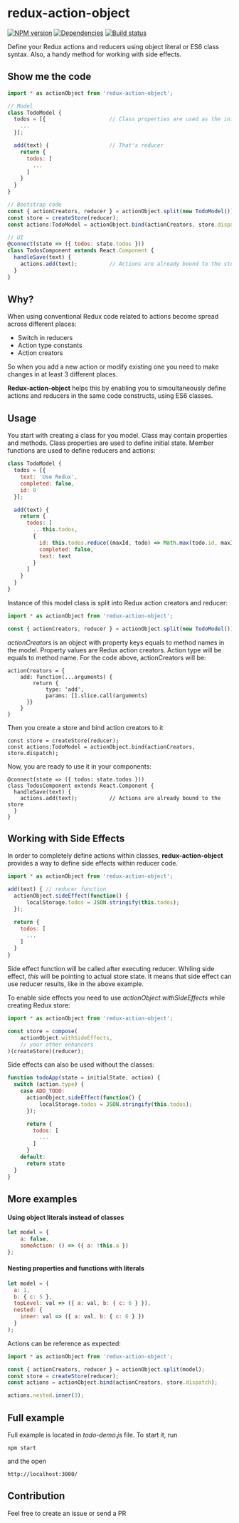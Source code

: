 redux-action-object
=============

[![NPM version][npm-image]][npm-url]
[![Dependencies][dependencies]][npm-url]
[![Build status][travis-image]][travis-url]

Define your Redux actions and reducers using object literal or ES6 class syntax. Also, a handy method for working with side effects.

## Show me the code

```javascript
import * as actionObject from 'redux-action-object';

// Model
class TodoModel {
  todos = [{                    // Class properties are used as the initial state
    ...
  }];

  add(text) {                   // That's reducer
    return {
      todos: [
        ...
      ]
    }
  }
}

// Bootstrap code
const { actionCreators, reducer } = actionObject.split(new TodoModel());
const store = createStore(reducer);
const actions:TodoModel = actionObject.bind(actionCreators, store.dispatch);

// UI
@connect(state => ({ todos: state.todos }))
class TodosComponent extends React.Component {
  handleSave(text) {
    actions.add(text);          // Actions are already bound to the store
  }
}
```

## Why?

When using conventional Redux code related to actions become spread across different places:
* Switch in reducers
* Action type constants
* Action creators

So when you add a new action or modify existing one you need to make changes in at least 3 different places.

**Redux-action-object** helps this by enabling you to simoultaneously define actions and reducers in the same code constructs,
using ES6 classes.

## Usage

You start with creating a class for you model. Class may contain properties and methods. Class properties are used
to define initial state. Member functions are used to define reducers and actions:


```javascript
class TodoModel {
  todos = [{
    text: 'Use Redux',
    completed: false,
    id: 0
  }];

  add(text) {
    return {
      todos: [
        ...this.todos,
        {
          id: this.todos.reduce((maxId, todo) => Math.max(todo.id, maxId), -1) + 1,
          completed: false,
          text: text
        }
      ]
    }
  }
}
```

Instance of this model class is split into Redux action creators and reducer:

```javascript
import * as actionObject from 'redux-action-object';

const { actionCreators, reducer } = actionObject.split(new TodoModel());
```

*actionCreators* is an object with property keys equals to method names in the model. Property values are Redux action
creators. Action type will be equals to method name. For the code above, actionCreators will be:

```
actionCreators = {
    add: function(...arguments) {
        return {
            type: 'add',
            params: [].slice.call(arguments)
      }}
    }
}
```

Then you create a store and bind action creators to it

```
const store = createStore(reducer);
const actions:TodoModel = actionObject.bind(actionCreators, store.dispatch);
```

Now, you are ready to use it in your components:

```
@connect(state => ({ todos: state.todos }))
class TodosComponent extends React.Component {
  handleSave(text) {
    actions.add(text);          // Actions are already bound to the store
  }
}
```

## Working with Side Effects

In order to completely define actions within classes, **redux-action-object** provides a way to define side effects within reducer code.

```javascript
import * as actionObject from 'redux-action-object';

add(text) { // reducer function
  actionObject.sideEffect(function() {
      localStorage.todos = JSON.stringify(this.todos);
  });

  return {
    todos: [
      ...
    ]
  }
}
```

Side effect function will be called after executing reducer. Whiling side effect, *this* will be pointing to actual
store state. It means that side effect can use reducer results, like in the above example.

To enable side effects you need to use *actionObject.withSideEffects* while creating Redux store:

```javascript
import * as actionObject from 'redux-action-object';

const store = compose(
    actionObject.withSideEffects,
    // your other enhancers
)(createStore)(reducer);
```

Side effects can also be used without the classes:
```javascript
function todoApp(state = initialState, action) {
  switch (action.type) {
    case ADD_TODO:
      actionObject.sideEffect(function() {
          localStorage.todos = JSON.stringify(this.todos);
      });

      return {
        todos: [
          ...
        ]
      }
    default:
      return state
  }
}
```

## More examples

#### Using object literals instead of classes ####

```javascript
let model = {
    a: false,
    someAction: () => ({ a: !this.a })
};
```

#### Nesting properties and functions with literals ####

```javascript
let model = {
  a: 1,
  b: { c: 5 },
  topLevel: val => ({ a: val, b: { c: 6 } }),
  nested: {
    inner: val => ({ a: val, b: { c: 6 } })
  }
);
```

Actions can be reference as expected:

```javascript
import * as actionObject from 'redux-action-object';

const { actionCreators, reducer } = actionObject.split(model);
const store = createStore(reducer);
const actions = actionObject.bind(actionCreators, store.dispatch);

actions.nested.inner(3);
```

## Full example

Full example is located in *todo-demo.js* file. To start it, run

```
npm start
```

and the open

```
http://localhost:3000/
```

## Contribution

Feel free to create an issue or send a PR

[npm-image]: https://img.shields.io/npm/v/redux-action-object.svg?style=flat-square
[npm-url]: https://npmjs.org/package/redux-action-object
[travis-image]: https://img.shields.io/travis/vasyas/redux-action-object.svg?style=flat-square
[travis-url]: https://travis-ci.org/vasyas/redux-action-object
[dependencies]: https://david-dm.org/vasyas/redux-action-object.svg